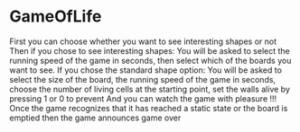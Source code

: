 # GameOfLife
First you can choose whether you want to see interesting shapes or not
Then if you chose to see interesting shapes:
You will be asked to select the running speed of the game in seconds, then select which of the boards you want to see.
If you chose the standard shape option:
You will be asked to select the size of the board,
the running speed of the game in seconds,
choose the number of living cells at the starting point,
set the walls alive by pressing 1 or 0 to prevent
And you can watch the game with pleasure !!!
Once the game recognizes that it has reached a static state or the board is emptied then the game announces game over
